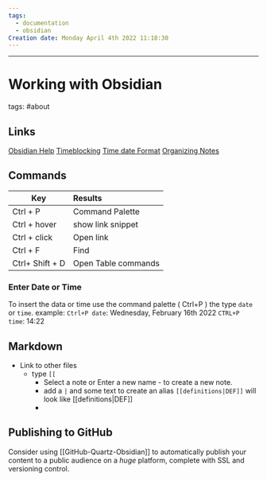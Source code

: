 ```yaml
---
tags:
  - documentation
  - obsidian
Creation date: Monday April 4th 2022 11:18:30
---
```

---

# Working with Obsidian

tags: #about

## Links
[Obsidian Help](https://help.obsidian.md/Plugins/Templates)
[Timeblocking](https://thesweetsetup.com/timeblocking-in-obsidian/)
[Time date Format](https://momentjs.com/docs/#/displaying/format/)
[Organizing Notes](https://papierlos-studieren.net/en/2021/04/04/organize-notes-in-obsidian-my-workflow/)
## Commands

| Key             | Results             |
| --------------- |:------------------- |
| Ctrl + P        | Command Palette     |
| Ctrl + hover    | show link snippet   |
| Ctrl + click    | Open link           |
| Ctrl + F        | Find                |
| Ctrl+ Shift + D | Open Table commands |
### Enter Date or Time
To insert the data or time use the command palette ( Ctrl+P ) the type `date` or `time`. example: `Ctrl+P date`: Wednesday, February 16th 2022 `CTRL+P time`: 14:22
## Markdown
- Link to other files
	- type `[[` 
		- Select a note or Enter a new name - to create a new note.
		- add a `|` and some text to create an alias `[[definitions|DEF]]` will look like [[definitions|DEF]]
		- 
## Publishing to GitHub
Consider using [[GitHub-Quartz-Obsidian]] to automatically publish your content to a public audience on a *huge* platform, complete with SSL and versioning control.